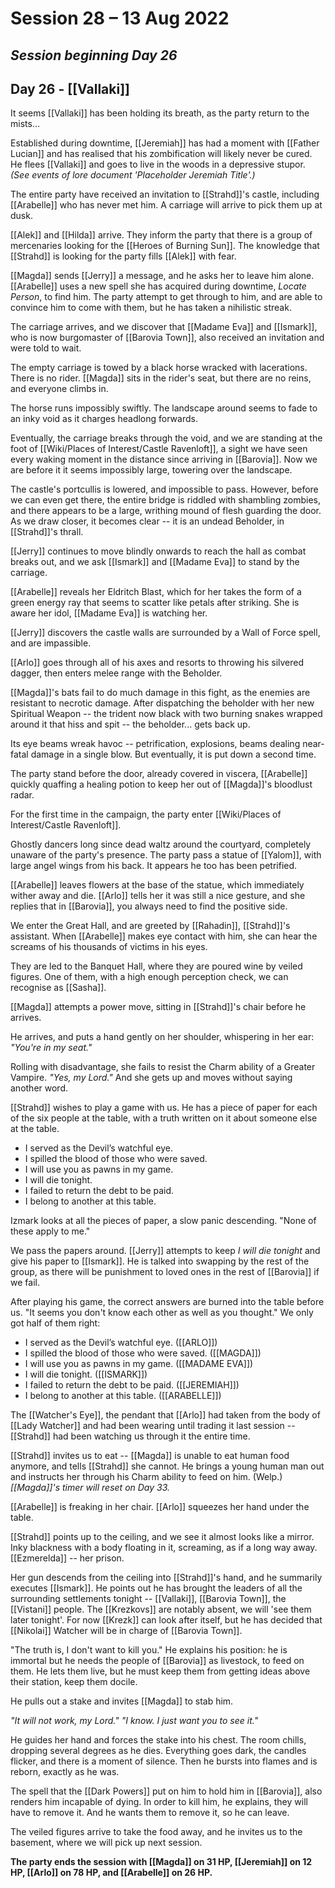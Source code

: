 # Session 28 – 13 Aug 2022
## *Session beginning Day 26*

## Day 26 - [[Vallaki]]

It seems [[Vallaki]] has been holding its breath, as the party return to the mists...

Established during downtime, [[Jeremiah]] has had a moment with [[Father Lucian]] and has realised that his zombification will likely never be cured. He flees [[Vallaki]] and goes to live in the woods in a depressive stupor. *(See events of lore document 'Placeholder Jeremiah Title'.)*

The entire party have received an invitation to [[Strahd]]'s castle, including [[Arabelle]] who has never met him. A carriage will arrive to pick them up at dusk.

[[Alek]] and [[Hilda]] arrive. They inform the party that there is a group of mercenaries looking for the [[Heroes of Burning Sun]]. The knowledge that [[Strahd]] is looking for the party fills [[Alek]] with fear.

[[Magda]] sends [[Jerry]] a message, and he asks her to leave him alone. [[Arabelle]] uses a new spell she has acquired during downtime, *Locate Person*, to find him. The party attempt to get through to him, and are able to convince him to come with them, but he has taken a nihilistic streak.

The carriage arrives, and we discover that [[Madame Eva]] and [[Ismark]], who is now burgomaster of [[Barovia Town]], also received an invitation and were told to wait.

The empty carriage is towed by a black horse wracked with lacerations. There is no rider. [[Magda]] sits in the rider's seat, but there are no reins, and everyone climbs in.

The horse runs impossibly swiftly. The landscape around seems to fade to an inky void as it charges headlong forwards.

Eventually, the carriage breaks through the void, and we are standing at the foot of [[Wiki/Places of Interest/Castle Ravenloft]], a sight we have seen every waking moment in the distance since arriving in [[Barovia]]. Now we are before it it seems impossibly large, towering over the landscape.

The castle's portcullis is lowered, and impossible to pass. However, before we can even get there, the entire bridge is riddled with shambling zombies, and there appears to be a large, writhing mound of flesh guarding the door. As we draw closer, it becomes clear -- it is an undead Beholder, in [[Strahd]]'s thrall.

[[Jerry]] continues to move blindly onwards to reach the hall as combat breaks out, and we ask [[Ismark]] and [[Madame Eva]] to stand by the carriage.

[[Arabelle]] reveals her Eldritch Blast, which for her takes the form of a green energy ray that seems to scatter like petals after striking. She is aware her idol, [[Madame Eva]] is watching her.

[[Jerry]] discovers the castle walls are surrounded by a Wall of Force spell, and are impassible.

[[Arlo]] goes through all of his axes and resorts to throwing his silvered dagger, then enters melee range with the Beholder.

[[Magda]]'s bats fail to do much damage in this fight, as the enemies are resistant to necrotic damage. After dispatching the beholder with her new Spiritual Weapon -- the trident now black with two burning snakes wrapped around it that hiss and spit -- the beholder... gets back up.

Its eye beams wreak havoc -- petrification, explosions, beams dealing near-fatal damage in a single blow. But eventually, it is put down a second time.

The party stand before the door, already covered in viscera, [[Arabelle]] quickly quaffing a healing potion to keep her out of [[Magda]]'s bloodlust radar.

For the first time in the campaign, the party enter [[Wiki/Places of Interest/Castle Ravenloft]].

Ghostly dancers long since dead waltz around the courtyard, completely unaware of the party's presence. The party pass a statue of [[Yalom]], with large angel wings from his back. It appears he too has been petrified. 

[[Arabelle]] leaves flowers at the base of the statue, which immediately wither away and die. [[Arlo]] tells her it was still a nice gesture, and she replies that in [[Barovia]], you always need to find the positive side.

We enter the Great Hall, and are greeted by [[Rahadin]], [[Strahd]]'s assistant. When [[Arabelle]] makes eye contact with him, she can hear the screams of his thousands of victims in his eyes.

They are led to the Banquet Hall, where they are poured wine by veiled figures. One of them, with a high enough perception check, we can recognise as [[Sasha]].

[[Magda]] attempts a power move, sitting in [[Strahd]]'s chair before he arrives. 

He arrives, and puts a hand gently on her shoulder, whispering in her ear: *"You're in my seat."*

Rolling with disadvantage, she fails to resist the Charm ability of a Greater Vampire. *"Yes, my Lord."* And she gets up and moves without saying another word.

[[Strahd]] wishes to play a game with us. He has a piece of paper for each of the six people at the table, with a truth written on it about someone else at the table.

- I served as the Devil’s watchful eye.
- I spilled the blood of those who were saved.
- I will use you as pawns in my game.
- I will die tonight.
- I failed to return the debt to be paid.
- I belong to another at this table.

Izmark looks at all the pieces of paper, a slow panic descending. "None of these apply to me."

We pass the papers around. [[Jerry]] attempts to keep *I will die tonight* and give his paper to [[Ismark]]. He is talked into swapping by the rest of the group, as there will be punishment to loved ones in the rest of [[Barovia]] if we fail.

After playing his game, the correct answers are burned into the table before us. "It seems you don't know each other as well as you thought." We only got half of them right:

- I served as the Devil’s watchful eye. ([[ARLO]])
- I spilled the blood of those who were saved. ([[MAGDA]])
- I will use you as pawns in my game. ([[MADAME EVA]])
- I will die tonight. ([[ISMARK]])
- I failed to return the debt to be paid. ([[JEREMIAH]])
- I belong to another at this table. ([[ARABELLE]])

The [[Watcher's Eye]], the pendant that [[Arlo]] had taken from the body of [[Lady Watcher]] and had been wearing until trading it last session -- [[Strahd]] had been watching us through it the entire time.

[[Strahd]] invites us to eat -- [[Magda]] is unable to eat human food anymore, and tells [[Strahd]] she cannot. He brings a young human man out and instructs her through his Charm ability to feed on him. (Welp.)
*[[Magda]]'s timer will reset on Day 33.*

[[Arabelle]] is freaking in her chair. [[Arlo]] squeezes her hand under the table.

[[Strahd]] points up to the ceiling, and we see it almost looks like a mirror. Inky blackness with a body floating in it, screaming, as if a long way away. [[Ezmerelda]] -- her prison.

Her gun descends from the ceiling into [[Strahd]]'s hand, and he summarily executes [[Ismark]]. He points out he has brought the leaders of all the surrounding settlements tonight -- [[Vallaki]], [[Barovia Town]], the [[Vistani]] people. The [[Krezkovs]] are notably absent, we will 'see them later tonight'. For now [[Krezk]] can look after itself, but he has decided that [[Nikolai]] Watcher will be in charge of [[Barovia Town]].

"The truth is, I don't want to kill you." He explains his position: he is immortal but he needs the people of [[Barovia]] as livestock, to feed on them. He lets them live, but he must keep them from getting ideas above their station, keep them docile. 

He pulls out a stake and invites [[Magda]] to stab him.

*"It will not work, my Lord."*
*"I know. I just want you to see it."*

He guides her hand and forces the stake into his chest. The room chills, dropping several degrees as he dies. Everything goes dark, the candles flicker, and there is a moment of silence. Then he bursts into flames and is reborn, exactly as he was.

The spell that the [[Dark Powers]] put on him to hold him in [[Barovia]], also renders him incapable of dying. In order to kill him, he explains, they will have to remove it. And he wants them to remove it, so he can leave.

The veiled figures arrive to take the food away, and he invites us to the basement, where we will pick up next session.

**The party ends the session with [[Magda]] on 31 HP, [[Jeremiah]] on 12 HP, [[Arlo]] on 78 HP, and [[Arabelle]] on 26 HP.**
